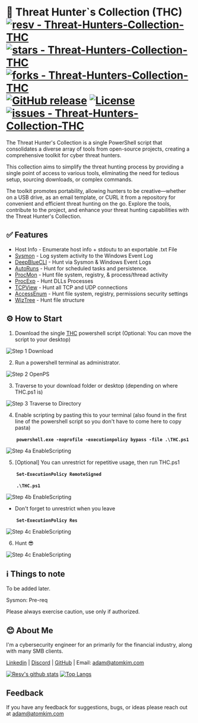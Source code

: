 # 🔎 Threat Hunter`s Collection (THC) [![resv - Threat-Hunters-Collection-THC](https://img.shields.io/static/v1?label=resv&message=Threat-Hunters-Collection-THC&color=blue&logo=github)](https://github.com/resv/Threat-Hunters-Collection-THC "Go to GitHub repo") [![stars - Threat-Hunters-Collection-THC](https://img.shields.io/github/stars/resv/Threat-Hunters-Collection-THC?style=social)](https://github.com/resv/Threat-Hunters-Collection-THC) [![forks - Threat-Hunters-Collection-THC](https://img.shields.io/github/forks/resv/Threat-Hunters-Collection-THC?style=social)](https://github.com/resv/Threat-Hunters-Collection-THC) [![GitHub release](https://img.shields.io/github/release/resv/Threat-Hunters-Collection-THC?include_prereleases=&sort=semver&color=blue)](https://github.com/resv/Threat-Hunters-Collection-THC/releases/) [![License](https://img.shields.io/badge/License-MIT-blue)](#license) [![issues - Threat-Hunters-Collection-THC](https://img.shields.io/github/issues/resv/Threat-Hunters-Collection-THC)](https://github.com/resv/Threat-Hunters-Collection-THC/issues)

The Threat Hunter's Collection is a single PowerShell script that consolidates a diverse array of tools from open-source projects, creating a comprehensive toolkit for cyber threat hunters.

This collection aims to simplify the threat hunting process by providing a single point of access to various tools, eliminating the need for tedious setup, sourcing downloads, or complex commands.

The toolkit promotes portability, allowing hunters to be creative—whether on a USB drive, as an email template, or CURL it from a repository for convenient and efficient threat hunting on the go. Explore the tools, contribute to the project, and enhance your threat hunting capabilities with the Threat Hunter's Collection.
## ✅ Features

- Host Info - Enumerate host info + stdoutu to an exportable .txt File
- [Sysmon](https://learn.microsoft.com/en-us/sysinternals/downloads/sysmon) - Log system activity to the Windows Event Log
- [DeepBlueCLI](https://github.com/sans-blue-team/DeepBlueCLI) - Hunt via Sysmon & Windows Event Logs
- [AutoRuns](https://learn.microsoft.com/en-us/sysinternals/downloads/autoruns) - Hunt for scheduled tasks and persistence.
- [ProcMon](https://learn.microsoft.com/en-us/sysinternals/downloads/procmon) - Hunt file system, registry, & process/thread activity
- [ProcExp](https://learn.microsoft.com/en-us/sysinternals/downloads/process-explorer) - Hunt DLLs Processes
- [TCPView](https://learn.microsoft.com/en-us/sysinternals/downloads/tcpview) - Hunt all TCP and UDP connections
- [AccessEnum](https://learn.microsoft.com/en-us/sysinternals/downloads/accessenum) - Hunt file system, registry, permissions security settings
- [WizTree](https://diskanalyzer.com/) - Hunt file structure



## ⚙️ How to Start

1. Download the single [THC](https://github.com/resv/Threat-Hunters-Collection-THC/raw/main/THC.ps1) powershell script (Optional: You can move the script to your desktop)

![Step 1 Download](https://github.com/resv/Threat-Hunters-Collection-THC/blob/main/ReadmeIMGS/Download.png?raw=true)

2. Run a powershell terminal as administrator.

![Step 2 OpenPS](https://github.com/resv/Threat-Hunters-Collection-THC/blob/main/ReadmeIMGS/OpenPS.png?raw=true)

3. Traverse to your download folder or desktop (depending on where THC.ps1 is)

![Step 3 Traverse to Directory](https://github.com/resv/Threat-Hunters-Collection-THC/blob/main/ReadmeIMGS/Traverse%20to%20file%20directory.png?raw=true)

4. Enable scripting by pasting this to your terminal (also found in the first line of the powershell script so you don't have to come here to copy pasta)

&nbsp;&nbsp;&nbsp;&nbsp;&nbsp;&nbsp; **```powershell.exe -noprofile -executionpolicy bypass -file .\THC.ps1```**

![Step 4a EnableScripting](https://github.com/resv/Threat-Hunters-Collection-THC/blob/main/ReadmeIMGS/RunOnce.png?raw=true)

5. [Optional] You can unrestrict for repetitive usage, then run THC.ps1

&nbsp;&nbsp;&nbsp;&nbsp;&nbsp;&nbsp; **```Set-ExecutionPolicy RemoteSigned```**

&nbsp;&nbsp;&nbsp;&nbsp;&nbsp;&nbsp; **```.\THC.ps1```**

![Step 4b EnableScripting](https://github.com/resv/Threat-Hunters-Collection-THC/blob/main/ReadmeIMGS/RunMore.png?raw=true)

 - Don't forget to unrestrict when you leave

&nbsp;&nbsp;&nbsp;&nbsp;&nbsp;&nbsp; **```Set-ExecutionPolicy Res```**

![Step 4c EnableScripting](https://github.com/resv/Threat-Hunters-Collection-THC/blob/main/ReadmeIMGS/RunMoreClose.png?raw=true)

6. Hunt 😎

![Step 4c EnableScripting](https://github.com/resv/Threat-Hunters-Collection-THC/blob/main/ReadmeIMGS/RunMoreClose.png?raw=true)


## ℹ️ Things to note

To be added later.

Sysmon: Pre-req

Please always exercise caution, use only if authorized.


## 😊 About Me
I'm a cybersecurity engineer for an primarily for the financial industry, along with many SMB clients.

[Linkedin](https://www.linkedin.com/in/adamkim456/) | [Discord](https://discord.gg/HXNprdRD) | [GitHub](https://github.com/resv) | Email: adam@atomkim.com    

[![Resv's github stats](https://github-readme-stats.vercel.app/api?username=resv)](https://github.com/resv) [![Top Langs](https://github-readme-stats.vercel.app/api/top-langs/?username=resv&layout=compact)](https://github.com/resv)
## Feedback

If you have any feedback for suggestions, bugs, or ideas please reach out at adam@atomkim.com

